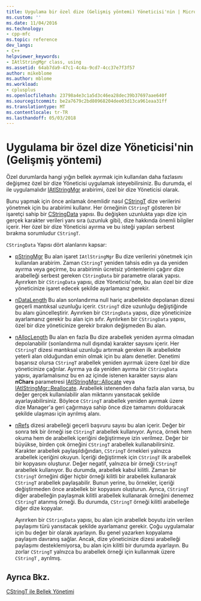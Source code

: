 ```yaml
---
title: Uygulama bir özel dize (Gelişmiş yöntemi) Yöneticisi'nin | Microsoft Docs
ms.custom: ''
ms.date: 11/04/2016
ms.technology:
- cpp-mfc
ms.topic: reference
dev_langs:
- C++
helpviewer_keywords:
- IAtlStringMgr class, using
ms.assetid: 64ab7da9-47c1-4c4a-9cd7-4cc37e7f3f57
author: mikeblome
ms.author: mblome
ms.workload:
- cplusplus
ms.openlocfilehash: 23798a4e3c1a5d3c46ea28dec39b37697aae640f
ms.sourcegitcommit: be2a7679c2bd80968204dee03d13ca961eaa31ff
ms.translationtype: MT
ms.contentlocale: tr-TR
ms.lasthandoff: 05/03/2018
---
```

# <a name="implementation-of-a-custom-string-manager-advanced-method"></a>Uygulama bir özel dize Yöneticisi'nin (Gelişmiş yöntemi)
Özel durumlarda hangi yığın bellek ayırmak için kullanılan daha fazlasını değişmez özel bir dize Yöneticisi uygulamak isteyebilirsiniz. Bu durumda, el ile uygulamalıdır [IAtlStringMgr](../atl-mfc-shared/reference/iatlstringmgr-class.md) arabirimi, özel bir dize Yöneticisi olarak.  
  
 Bunu yapmak için önce anlamak önemlidir nasıl [CStringT](../atl-mfc-shared/reference/cstringt-class.md) dize verilerini yönetmek için bu arabirimi kullanır. Her örneğinin `CStringT` gösteren bir işaretçi sahip bir [CStringData](../atl-mfc-shared/reference/cstringdata-class.md) yapısı. Bu değişken uzunlukta yapı dize için gerçek karakter verileri yanı sıra (uzunluk gibi), dize hakkında önemli bilgiler içerir. Her özel bir dize Yöneticisi ayırma ve bu isteği yapıları serbest bırakma sorumludur `CStringT`.  
  
 `CStringData` Yapısı dört alanlarını kapsar:  
  
-   [pStringMgr](../atl-mfc-shared/reference/cstringdata-class.md#pstringmgr) Bu alan işaret `IAtlStringMgr` Bu dize verilerini yönetmek için kullanılan arabirim. Zaman `CStringT` yeniden tahsis edin ya da yeniden ayırma veya geçirme, bu arabirimin ücretsiz yöntemlerini çağırır dize arabelleği serbest gereken `CStringData` bir parametre olarak yapısı. Ayırırken bir `CStringData` yapısı, dize Yöneticisi'nde, bu alan özel bir dize yöneticinize işaret edecek şekilde ayarlamanız gerekir.  
  
-   [nDataLength](../atl-mfc-shared/reference/cstringdata-class.md#ndatalength) Bu alan sonlandırma null hariç arabellekte depolanan dizesi geçerli mantıksal uzunluğu içerir. `CStringT` dize uzunluğu değiştiğinde bu alanı güncelleştirir. Ayırırken bir `CStringData` yapısı, dize yöneticinize ayarlamanız gerekir bu alan için sıfır. Ayrılırken bir `CStringData` yapısı, özel bir dize yöneticinize gerekir bırakın değişmeden Bu alan.  
  
-   [nAllocLength](../atl-mfc-shared/reference/cstringdata-class.md#nalloclength) Bu alan en fazla Bu dize arabellek yeniden ayırma olmadan depolanabilir (sonlandırma null dışında) karakter sayısını içerir. Her `CStringT` dizesi mantıksal uzunluğu artırmak gereken ilk arabellekte yeterli alan olduğundan emin olmak için bu alanı denetler. Denetimi başarısız olursa `CStringT` arabellek yeniden ayırmak üzere özel bir dize yöneticinize çağrılar. Ayırma ya da yeniden ayırma bir `CStringData` yapısı, ayarlamalısınız bu en az içinde istenen karakter sayısı alanı **nChars** parametresi [IAtlStringMgr::Allocate](../atl-mfc-shared/reference/iatlstringmgr-class.md#allocate) veya [IAtlStringMgr::Reallocate](../atl-mfc-shared/reference/iatlstringmgr-class.md#reallocate). Arabellek istenenden daha fazla alan varsa, bu değer gerçek kullanılabilir alan miktarını yansıtacak şekilde ayarlayabilirsiniz. Böylece `CStringT` arabellek yeniden ayırmak üzere dize Manager'a geri çağırmaya sahip önce dize tamamını dolduracak şekilde ulaşması için ayrılmış alanı.  
  
-   [nRefs](../atl-mfc-shared/reference/cstringdata-class.md#nrefs) dizesi arabelleği geçerli başvuru sayısı bu alan içerir. Değer bir sonra tek bir örneği ise `CStringT` arabellek kullanıyor. Ayrıca, örnek hem okuma hem de arabellek içeriğini değiştirmeye izin verilmez. Değer bir büyükse, birden çok örneğini `CStringT` arabellek kullanabilirsiniz. Karakter arabellek paylaşıldığından, `CStringT` örnekleri yalnızca arabellek içeriğini okuyun. İçeriği değiştirmek için `CStringT` ilk arabellek bir kopyasını oluşturur. Değer negatif, yalnızca bir örneği `CStringT` arabellek kullanıyor. Bu durumda, arabellek kabul kilitli. Zaman bir `CStringT` örneğini diğer hiçbir örneği kilitli bir arabellek kullanarak `CStringT` arabellek paylaşabilir. Bunun yerine, bu örnekler, içeriği değiştirmeden önce arabellek bir kopyasını oluşturun. Ayrıca, `CStringT` diğer arabelleğin paylaşmak kilitli arabellek kullanarak örneğini denemez `CStringT` atanmış örneği. Bu durumda, `CStringT` örneği kilitli arabelleğe diğer dize kopyalar.  
  
     Ayırırken bir `CStringData` yapısı, bu alan için arabellek boyutu izin verilen paylaşımı türü yansıtacak şekilde ayarlamanız gerekir. Çoğu uygulamalar için bu değer bir olarak ayarlayın. Bu genel yazarken kopyalama paylaşım davranış sağlar. Ancak, dize yöneticinize dizesi arabelleği paylaşımı desteklemiyorsa, bu alan için kilitli bir durumda ayarlayın. Bu zorlar `CStringT` yalnızca bu arabellek örneği için kullanmak üzere `CStringT` , ayrılmış.  
  
## <a name="see-also"></a>Ayrıca Bkz.  
 [CStringT ile Bellek Yönetimi](../atl-mfc-shared/memory-management-with-cstringt.md)

